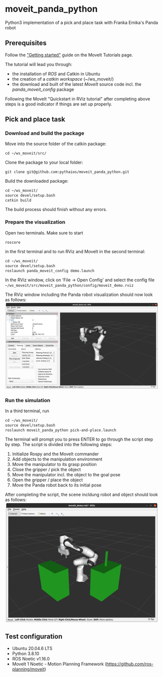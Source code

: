 # moveit_panda_python
Python3 implementation of a pick and place task with Franka Emika's Panda robot

## Prerequisites
Follow the ["Getting started"](https://ros-planning.github.io/moveit_tutorials/doc/getting_started/getting_started.html) guide on the MoveIt Tutorials page. 

The tutorial will lead you through: 
- the installation of _ROS_ and Catkin in Ubuntu
- the creation of a _catkin workspace_ (~/ws_moveit/)
- the download and built of the latest _MoveIt_ source code incl. the _panda_moveit_config_ package

Following the MoveIt "Quickstart in RViz tutorial" after completing above steps is a good indicator if things are set up properly.

## Pick and place task

### Download and build the package
Move into the source folder of the catkin package:
```
cd ~/ws_moveit/src/
```
Clone the package to your local folder:
```
git clone git@github.com:pythaios/moveit_panda_python.git
```
Build the downloaded package:
```
cd ~/ws_moveit/
source devel/setup.bash
catkin build
```
The build process should finish without any errors.

### Prepare the visualization
Open two terminals. Make sure to start 
```
roscore
```
in the first terminal and to run RViz and MoveIt in the second terminal:
```
cd ~/ws_moveit/
source devel/setup.bash
roslaunch panda_moveit_config demo.launch
```
In the RViz window, click on 'File -> Open Config' and select the config file `~/ws_moveit/src/moveit_panda_python/config/moveit_demo.rviz`

The RViz window including the Panda robot visualization should now look as follows:
![RViz window with Panda robot](/img/moveit_demo_rviz.png)

### Run the simulation

In a third terminal, run
```
cd ~/ws_moveit/
source devel/setup.bash
roslaunch moveit_panda_python pick-and-place.launch
```
The terminal will prompt you to press ENTER to go through the script step by step. The script is divided into the following steps:
1. Initialize Rospy and the MoveIt commander
2. Add objects to the manipulation environment
3. Move the manipulator to its grasp position
4. Close the gripper / pick the object
5. Move the manipulator incl. the object to the goal pose
6. Open the gripper / place the object
7. Move the Panda robot back to its initial pose

After completing the script, the scene incldung robot and object should look as follows:
![Panda robot after completing the pick and place task](/img/panda_pick_and_place.png)

## Test configuration
- Ubuntu 20.04.6 LTS
- Python 3.8.10
- ROS Noetic v1.16.0
- MoveIt 1 Noetic - Motion Planning Framework (https://github.com/ros-planning/moveit)
